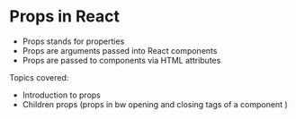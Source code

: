 # Props in React
- Props stands for properties
- Props are arguments passed into React components
- Props are passed to components via HTML attributes

Topics covered:
- Introduction to props
- Children props (props in bw opening and closing tags of a component )
